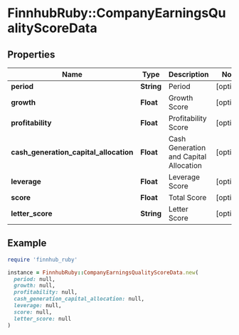 # FinnhubRuby::CompanyEarningsQualityScoreData

## Properties

| Name | Type | Description | Notes |
| ---- | ---- | ----------- | ----- |
| **period** | **String** | Period | [optional] |
| **growth** | **Float** | Growth Score | [optional] |
| **profitability** | **Float** | Profitability Score | [optional] |
| **cash_generation_capital_allocation** | **Float** | Cash Generation and Capital Allocation | [optional] |
| **leverage** | **Float** | Leverage Score | [optional] |
| **score** | **Float** | Total Score | [optional] |
| **letter_score** | **String** | Letter Score | [optional] |

## Example

```ruby
require 'finnhub_ruby'

instance = FinnhubRuby::CompanyEarningsQualityScoreData.new(
  period: null,
  growth: null,
  profitability: null,
  cash_generation_capital_allocation: null,
  leverage: null,
  score: null,
  letter_score: null
)
```

